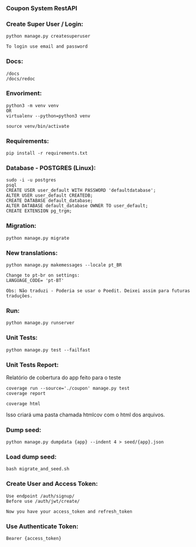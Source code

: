 ### Coupon System RestAPI

### Create Super User / Login: 
```
python manage.py createsuperuser 

To login use email and password
```

### Docs: 
```
/docs
/docs/redoc
```

### Envoriment: 
```
python3 -m venv venv 
OR
virtualenv --python=python3 venv

source venv/bin/activate
```

### Requirements: 
```
pip install -r requirements.txt
```

### Database - POSTGRES (Linux): 
```
sudo -i -u postgres
psql
CREATE USER user_default WITH PASSWORD 'defaultdatabase';
ALTER USER user_default CREATEDB;
CREATE DATABASE default_database;
ALTER DATABASE default_database OWNER TO user_default;
CREATE EXTENSION pg_trgm;
```


### Migration: 
```
python manage.py migrate
```

### New translations:
```
python manage.py makemessages --locale pt_BR

Change to pt-br on settings:
LANGUAGE_CODE= 'pt-BT'

Obs: Não traduzi - Poderia se usar o Poedit. Deixei assim para futuras traduções.
```

### Run: 
```
python manage.py runserver
```


### Unit Tests: 
```
python manage.py test --failfast
```


### Unit Tests Report: 
Relatório de cobertura do app feito para o teste
```
coverage run --source='./coupon' manage.py test
coverage report

coverage html
```
Isso criará uma pasta chamada htmlcov com o html dos arquivos.

### Dump seed: 
```
python manage.py dumpdata {app} --indent 4 > seed/{app}.json
```

### Load dump seed: 
```
bash migrate_and_seed.sh
```

### Create User and Access Token: 
```
Use endpoint /auth/signup/ 
Before use /auth/jwt/create/ 

Now you have your access_token and refresh_token
```

### Use Authenticate Token: 
```
Bearer {access_token}
```



